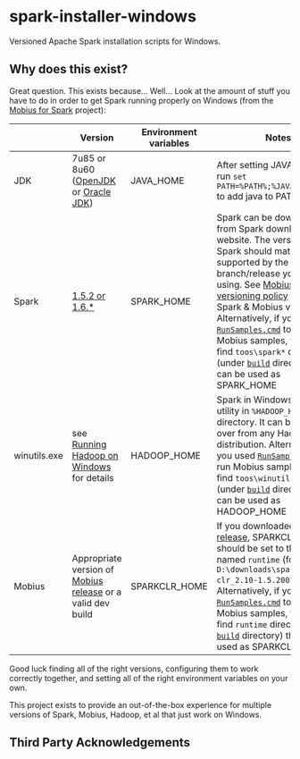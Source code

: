 # spark-installer-windows
Versioned Apache Spark installation scripts for Windows.

## Why does this exist?
Great question. This exists because... Well... Look at the amount of stuff you have to do in order to get Spark running properly on Windows (from the [Mobius for Spark](https://github.com/Microsoft/Mobius/) project):

| |Version | Environment variables |Notes |
|---|----|-----------------------------------------------------|------|
|JDK |7u85 or 8u60 ([OpenJDK](http://www.azul.com/downloads/zulu/zulu-windows/) or [Oracle JDK](http://www.oracle.com/technetwork/java/javase/downloads/index.html)) |JAVA_HOME | After setting JAVA_HOME, run `set PATH=%PATH%;%JAVA_HOME%\bin` to add java to PATH |
|Spark | [1.5.2 or 1.6.*](http://spark.apache.org/downloads.html) | SPARK_HOME |Spark can be downloaded from Spark download website. The version of Spark should match the one supported by the Mobius branch/release you are using. See [Mobius versioning policy](./mobius-release-info.md#versioning-policy) for notes of Spark & Mobius versions. Alternatively, if you used [`RunSamples.cmd`](../csharp/Samples/Microsoft.Spark.CSharp/samplesusage.md) to run Mobius samples, you can find `toos\spark*` directory (under [`build`](../build) directory) that can be used as SPARK_HOME  |
|winutils.exe | see [Running Hadoop on Windows](https://wiki.apache.org/hadoop/WindowsProblems) for details |HADOOP_HOME |Spark in Windows needs this utility in `%HADOOP_HOME%\bin` directory. It can be copied over from any Hadoop distribution. Alternative, if you used [`RunSamples.cmd`](../csharp/Samples/Microsoft.Spark.CSharp/samplesusage.md) to run Mobius samples, you can find `toos\winutils` directory (under [`build`](../build) directory) that can be used as HADOOP_HOME  |
|Mobius | Appropriate version of [Mobius release](https://github.com/Microsoft/Mobius/releases) or a valid dev build | SPARKCLR_HOME |If you downloaded a [Mobius release](https://github.com/Microsoft/Mobius/releases), SPARKCLR_HOME should be set to the directory named `runtime` (for example, `D:\downloads\spark-clr_2.10-1.5.200\runtime`). Alternatively, if you used [`RunSamples.cmd`](../csharp/Samples/Microsoft.Spark.CSharp/samplesusage.md) to run Mobius samples, you can find `runtime` directory (under [`build`](../build) directory) that can be used as SPARKCLR_HOME. |

Good luck finding all of the right versions, configuring them to work correctly together, and setting all of the right environment variables on your own.

This project exists to provide an out-of-the-box experience for multiple versions of Spark, Mobius, Hadoop, et al that just work on Windows.

## Third Party Acknowledgements